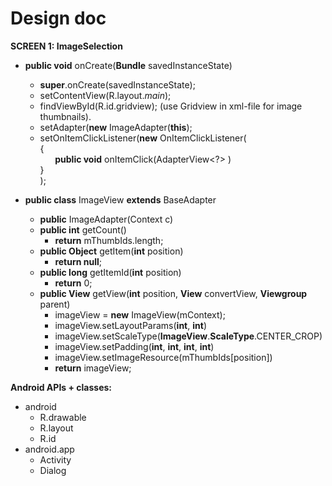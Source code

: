 Design doc
===========

**SCREEN 1: ImageSelection**
* **public void** onCreate(**Bundle** savedInstanceState)
  - **super**.onCreate(savedInstanceState);
  - setContentView(R.layout._main_);
  - findViewById(R.id.gridview); (use Gridview in xml-file for image thumbnails).
  - setAdapter(**new** ImageAdapter(**this**);
  - setOnItemClickListener(**new** OnItemClickListener(       
    {      
&nbsp;&nbsp;&nbsp;&nbsp;&nbsp;&nbsp;**public void** onItemClick(AdapterView<?>  )        
    }      
    );        

* **public class** ImageView **extends** BaseAdapter
  - **public** ImageAdapter(Context c)
  - **public int** getCount()
    * **return** mThumbIds.length;
  - **public Object** getItem(**int** position)
    * **return null**;
  - **public long** getItemId(**int** position)
    * **return** 0;
  - **public View** getView(**int** position, **View** convertView, **Viewgroup** parent)
    * imageView = **new** ImageView(mContext);
    * imageView.setLayoutParams(**int**, **int**)
    * imageView.setScaleType(**ImageView**.**ScaleType**.CENTER_CROP)
    * imageView.setPadding(**int**, **int**, **int**, **int**)
    * imageView.setImageResource(mThumbIds[position])
    * **return** imageView;

**Android APIs + classes:**
* android
  - R.drawable
  - R.layout
  - R.id
* android.app
  - Activity
  - Dialog
